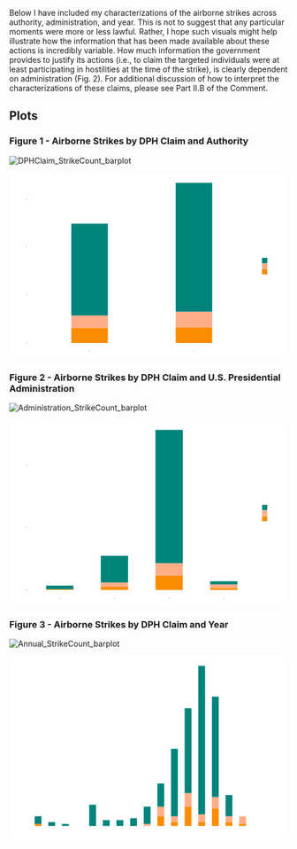 Below I have included my characterizations of the airborne strikes across authority, administration, and year. This is not to suggest that any particular moments were more or less lawful. Rather, I hope such visuals might help illustrate how the information that has been made available about these actions is incredibly variable. How much information the government provides to justify its actions (i.e., to claim the targeted individuals were at least participating in hostilities at the time of the strike), is clearly dependent on administration (Fig. 2). For additional discussion of how to interpret the characterizations of these claims, please see Part II.B of the Comment. 

## Plots

### Figure 1 - Airborne Strikes by DPH Claim and Authority

![DPHClaim_StrikeCount_barplot](https://github.com/user-attachments/assets/29aaae8f-ee21-4444-8825-352e3daa4e08)

<svg xmlns='http://www.w3.org/2000/svg' xmlns:xlink='http://www.w3.org/1999/xlink' class='svglite' width='864.00pt' height='576.00pt' viewBox='0 0 864.00 576.00'>
<defs>
</defs>
<rect width='100%' height='100%' style='stroke: none; fill: #FFFFFF;'/>
<defs>
  <clipPath id='cpMC4wMHw4NjQuMDB8MC4wMHw1NzYuMDA='>
    <rect x='0.00' y='0.00' width='864.00' height='576.00' />
  </clipPath>
</defs>
<g clip-path='url(#cpMC4wMHw4NjQuMDB8MC4wMHw1NzYuMDA=)'>
<rect x='0.00' y='0.00' width='864.00' height='576.00' style='stroke-width: 1.07; stroke: #FFFFFF; fill: #FFFFFF;' />
</g>
<defs>
  <clipPath id='cpNTQuODZ8NzY3LjM4fDUuNDh8NTUwLjU4'>
    <rect x='54.86' y='5.48' width='712.52' height='545.10' />
  </clipPath>
</defs>
<g clip-path='url(#cpNTQuODZ8NzY3LjM4fDUuNDh8NTUwLjU4)'>
<polyline points='54.86,451.39 767.38,451.39 ' style='stroke-width: 0.53; stroke: #FFFFFF; stroke-linecap: butt;' />
<polyline points='54.86,302.58 767.38,302.58 ' style='stroke-width: 0.53; stroke: #FFFFFF; stroke-linecap: butt;' />
<polyline points='54.86,153.77 767.38,153.77 ' style='stroke-width: 0.53; stroke: #FFFFFF; stroke-linecap: butt;' />
<polyline points='54.86,525.80 767.38,525.80 ' style='stroke-width: 1.07; stroke: #FFFFFF; stroke-linecap: butt;' />
<polyline points='54.86,376.99 767.38,376.99 ' style='stroke-width: 1.07; stroke: #FFFFFF; stroke-linecap: butt;' />
<polyline points='54.86,228.18 767.38,228.18 ' style='stroke-width: 1.07; stroke: #FFFFFF; stroke-linecap: butt;' />
<polyline points='54.86,79.36 767.38,79.36 ' style='stroke-width: 1.07; stroke: #FFFFFF; stroke-linecap: butt;' />
<polyline points='249.18,550.58 249.18,5.48 ' style='stroke-width: 1.07; stroke: #FFFFFF; stroke-linecap: butt;' />
<polyline points='573.06,550.58 573.06,5.48 ' style='stroke-width: 1.07; stroke: #FFFFFF; stroke-linecap: butt;' />
<rect x='516.38' y='478.18' width='113.36' height='47.62' style='stroke-width: 1.07; stroke: none; stroke-linecap: butt; stroke-linejoin: miter; fill: #FB8C00;' />
<rect x='516.38' y='429.07' width='113.36' height='49.11' style='stroke-width: 1.07; stroke: none; stroke-linecap: butt; stroke-linejoin: miter; fill: #FFAE88;' />
<rect x='516.38' y='30.26' width='113.36' height='398.82' style='stroke-width: 1.07; stroke: none; stroke-linecap: butt; stroke-linejoin: miter; fill: #00847C;' />
<rect x='192.51' y='440.98' width='113.36' height='38.69' style='stroke-width: 1.07; stroke: none; stroke-linecap: butt; stroke-linejoin: miter; fill: #FFAE88;' />
<rect x='192.51' y='479.67' width='113.36' height='46.13' style='stroke-width: 1.07; stroke: none; stroke-linecap: butt; stroke-linejoin: miter; fill: #FB8C00;' />
<rect x='192.51' y='156.75' width='113.36' height='284.23' style='stroke-width: 1.07; stroke: none; stroke-linecap: butt; stroke-linejoin: miter; fill: #00847C;' />
</g>
<g clip-path='url(#cpMC4wMHw4NjQuMDB8MC4wMHw1NzYuMDA=)'>
<text x='49.93' y='531.54' text-anchor='end' style='font-size: 16.00px;fill: #4D4D4D; font-family: "Arial";' textLength='8.90px' lengthAdjust='spacingAndGlyphs'/>
<text x='49.93' y='382.73' text-anchor='end' style='font-size: 16.00px;fill: #4D4D4D; font-family: "Arial";' textLength='26.70px' lengthAdjust='spacingAndGlyphs'/>
<text x='49.93' y='233.91' text-anchor='end' style='font-size: 16.00px;fill: #4D4D4D; font-family: "Arial";' textLength='26.70px' lengthAdjust='spacingAndGlyphs'/>
<text x='49.93' y='85.10' text-anchor='end' style='font-size: 16.00px;fill: #4D4D4D; font-family: "Arial";' textLength='26.70px' lengthAdjust='spacingAndGlyphs'/>
<polyline points='52.12,525.80 54.86,525.80 ' style='stroke-width: 1.07; stroke: #333333; stroke-linecap: butt;' />
<polyline points='52.12,376.99 54.86,376.99 ' style='stroke-width: 1.07; stroke: #333333; stroke-linecap: butt;' />
<polyline points='52.12,228.18 54.86,228.18 ' style='stroke-width: 1.07; stroke: #333333; stroke-linecap: butt;' />
<polyline points='52.12,79.36 54.86,79.36 ' style='stroke-width: 1.07; stroke: #333333; stroke-linecap: butt;' />
<polyline points='249.18,553.32 249.18,550.58 ' style='stroke-width: 1.07; stroke: #333333; stroke-linecap: butt;' />
<polyline points='573.06,553.32 573.06,550.58 ' style='stroke-width: 1.07; stroke: #333333; stroke-linecap: butt;' />
<text x='249.18' y='566.99' text-anchor='middle' style='font-size: 16.00px;fill: #4D4D4D; font-family: "Arial";' textLength='73.77px' lengthAdjust='spacingAndGlyphs'/>
<text x='573.06' y='566.99' text-anchor='middle' style='font-size: 16.00px;fill: #4D4D4D; font-family: "Arial";' textLength='168.95px' lengthAdjust='spacingAndGlyphs'/>
<text transform='translate(16.96,278.03) rotate(-90)' text-anchor='middle' style='font-size: 16.00px; font-family: "Arial";' textLength='66.69px' lengthAdjust='spacingAndGlyphs'/>
<rect x='778.34' y='236.57' width='80.18' height='82.91' style='stroke-width: 1.07; stroke: none; fill: #FFFFFF;' />
<text x='783.82' y='253.64' style='font-size: 14.00px; font-family: "Arial";' textLength='69.22px' lengthAdjust='spacingAndGlyphs'/>
<rect x='783.82' y='262.17' width='17.28' height='17.28' style='stroke-width: 1.07; stroke: none; fill: #F2F2F2;' />
<rect x='784.53' y='262.87' width='15.86' height='15.86' style='stroke-width: 1.07; stroke: none; stroke-linecap: butt; stroke-linejoin: miter; fill: #00847C;' />
<rect x='784.53' y='262.87' width='15.86' height='15.86' style='stroke-width: 1.07; stroke: none; stroke-linecap: butt; stroke-linejoin: miter; fill: #00847C;' />
<rect x='783.82' y='279.45' width='17.28' height='17.28' style='stroke-width: 1.07; stroke: none; fill: #F2F2F2;' />
<rect x='784.53' y='280.15' width='15.86' height='15.86' style='stroke-width: 1.07; stroke: none; stroke-linecap: butt; stroke-linejoin: miter; fill: #FFAE88;' />
<rect x='784.53' y='280.15' width='15.86' height='15.86' style='stroke-width: 1.07; stroke: none; stroke-linecap: butt; stroke-linejoin: miter; fill: #FFAE88;' />
<rect x='783.82' y='296.73' width='17.28' height='17.28' style='stroke-width: 1.07; stroke: none; fill: #F2F2F2;' />
<rect x='784.53' y='297.43' width='15.86' height='15.86' style='stroke-width: 1.07; stroke: none; stroke-linecap: butt; stroke-linejoin: miter; fill: #FB8C00;' />
<rect x='784.53' y='297.43' width='15.86' height='15.86' style='stroke-width: 1.07; stroke: none; stroke-linecap: butt; stroke-linejoin: miter; fill: #FB8C00;' />
<text x='808.07' y='275.11' style='font-size: 12.00px; font-family: "Arial";' textLength='15.34px' lengthAdjust='spacingAndGlyphs'/>
<text x='808.07' y='292.39' style='font-size: 12.00px; font-family: "Arial";' textLength='36.01px' lengthAdjust='spacingAndGlyphs'/>
<text x='808.07' y='309.67' style='font-size: 12.00px; font-family: "Arial";' textLength='20.68px' lengthAdjust='spacingAndGlyphs'/>
</g>
</svg>

### Figure 2 - Airborne Strikes by DPH Claim and U.S. Presidential Administration

![Administration_StrikeCount_barplot](https://github.com/user-attachments/assets/1bfed153-932d-4b0a-8cf4-3cb1831eea1b)

<svg xmlns='http://www.w3.org/2000/svg' xmlns:xlink='http://www.w3.org/1999/xlink' class='svglite' width='864.00pt' height='576.00pt' viewBox='0 0 864.00 576.00'>
<defs>
</defs>
<rect width='100%' height='100%' style='stroke: none; fill: #FFFFFF;'/>
<defs>
  <clipPath id='cpMC4wMHw4NjQuMDB8MC4wMHw1NzYuMDA='>
    <rect x='0.00' y='0.00' width='864.00' height='576.00' />
  </clipPath>
</defs>
<g clip-path='url(#cpMC4wMHw4NjQuMDB8MC4wMHw1NzYuMDA=)'>
<rect x='0.00' y='0.00' width='864.00' height='576.00' style='stroke-width: 1.07; stroke: #FFFFFF; fill: #FFFFFF;' />
</g>
<defs>
  <clipPath id='cpNTQuODZ8NzY3LjM4fDUuNDh8NTUwLjU4'>
    <rect x='54.86' y='5.48' width='712.52' height='545.10' />
  </clipPath>
</defs>
<g clip-path='url(#cpNTQuODZ8NzY3LjM4fDUuNDh8NTUwLjU4)'>
<polyline points='54.86,429.39 767.38,429.39 ' style='stroke-width: 0.53; stroke: #FFFFFF; stroke-linecap: butt;' />
<polyline points='54.86,236.57 767.38,236.57 ' style='stroke-width: 0.53; stroke: #FFFFFF; stroke-linecap: butt;' />
<polyline points='54.86,43.75 767.38,43.75 ' style='stroke-width: 0.53; stroke: #FFFFFF; stroke-linecap: butt;' />
<polyline points='54.86,525.80 767.38,525.80 ' style='stroke-width: 1.07; stroke: #FFFFFF; stroke-linecap: butt;' />
<polyline points='54.86,332.98 767.38,332.98 ' style='stroke-width: 1.07; stroke: #FFFFFF; stroke-linecap: butt;' />
<polyline points='54.86,140.16 767.38,140.16 ' style='stroke-width: 1.07; stroke: #FFFFFF; stroke-linecap: butt;' />
<polyline points='156.65,550.58 156.65,5.48 ' style='stroke-width: 1.07; stroke: #FFFFFF; stroke-linecap: butt;' />
<polyline points='326.30,550.58 326.30,5.48 ' style='stroke-width: 1.07; stroke: #FFFFFF; stroke-linecap: butt;' />
<polyline points='495.95,550.58 495.95,5.48 ' style='stroke-width: 1.07; stroke: #FFFFFF; stroke-linecap: butt;' />
<polyline points='665.59,550.58 665.59,5.48 ' style='stroke-width: 1.07; stroke: #FFFFFF; stroke-linecap: butt;' />
<rect x='283.89' y='502.66' width='84.82' height='13.50' style='stroke-width: 1.07; stroke: none; stroke-linecap: butt; stroke-linejoin: miter; fill: #FFAE88;' />
<rect x='283.89' y='419.75' width='84.82' height='82.91' style='stroke-width: 1.07; stroke: none; stroke-linecap: butt; stroke-linejoin: miter; fill: #00847C;' />
<rect x='283.89' y='516.16' width='84.82' height='9.64' style='stroke-width: 1.07; stroke: none; stroke-linecap: butt; stroke-linejoin: miter; fill: #FB8C00;' />
<rect x='453.53' y='442.89' width='84.82' height='38.56' style='stroke-width: 1.07; stroke: none; stroke-linecap: butt; stroke-linejoin: miter; fill: #FFAE88;' />
<rect x='453.53' y='30.26' width='84.82' height='412.63' style='stroke-width: 1.07; stroke: none; stroke-linecap: butt; stroke-linejoin: miter; fill: #00847C;' />
<rect x='453.53' y='481.45' width='84.82' height='44.35' style='stroke-width: 1.07; stroke: none; stroke-linecap: butt; stroke-linejoin: miter; fill: #FB8C00;' />
<rect x='114.24' y='512.30' width='84.82' height='11.57' style='stroke-width: 1.07; stroke: none; stroke-linecap: butt; stroke-linejoin: miter; fill: #00847C;' />
<rect x='114.24' y='523.87' width='84.82' height='1.93' style='stroke-width: 1.07; stroke: none; stroke-linecap: butt; stroke-linejoin: miter; fill: #FB8C00;' />
<rect x='623.18' y='508.45' width='84.82' height='11.57' style='stroke-width: 1.07; stroke: none; stroke-linecap: butt; stroke-linejoin: miter; fill: #FFAE88;' />
<rect x='623.18' y='498.81' width='84.82' height='9.64' style='stroke-width: 1.07; stroke: none; stroke-linecap: butt; stroke-linejoin: miter; fill: #00847C;' />
<rect x='623.18' y='520.02' width='84.82' height='5.78' style='stroke-width: 1.07; stroke: none; stroke-linecap: butt; stroke-linejoin: miter; fill: #FB8C00;' />
</g>
<g clip-path='url(#cpMC4wMHw4NjQuMDB8MC4wMHw1NzYuMDA=)'>
<text x='49.93' y='531.54' text-anchor='end' style='font-size: 16.00px;fill: #4D4D4D; font-family: "Arial";' textLength='8.90px' lengthAdjust='spacingAndGlyphs'/>
<text x='49.93' y='338.72' text-anchor='end' style='font-size: 16.00px;fill: #4D4D4D; font-family: "Arial";' textLength='26.70px' lengthAdjust='spacingAndGlyphs'/>
<text x='49.93' y='145.90' text-anchor='end' style='font-size: 16.00px;fill: #4D4D4D; font-family: "Arial";' textLength='26.70px' lengthAdjust='spacingAndGlyphs'/>
<polyline points='52.12,525.80 54.86,525.80 ' style='stroke-width: 1.07; stroke: #333333; stroke-linecap: butt;' />
<polyline points='52.12,332.98 54.86,332.98 ' style='stroke-width: 1.07; stroke: #333333; stroke-linecap: butt;' />
<polyline points='52.12,140.16 54.86,140.16 ' style='stroke-width: 1.07; stroke: #333333; stroke-linecap: butt;' />
<polyline points='156.65,553.32 156.65,550.58 ' style='stroke-width: 1.07; stroke: #333333; stroke-linecap: butt;' />
<polyline points='326.30,553.32 326.30,550.58 ' style='stroke-width: 1.07; stroke: #333333; stroke-linecap: butt;' />
<polyline points='495.95,553.32 495.95,550.58 ' style='stroke-width: 1.07; stroke: #333333; stroke-linecap: butt;' />
<polyline points='665.59,553.32 665.59,550.58 ' style='stroke-width: 1.07; stroke: #333333; stroke-linecap: butt;' />
<text x='156.65' y='566.99' text-anchor='middle' style='font-size: 16.00px;fill: #4D4D4D; font-family: "Arial";' textLength='118.27px' lengthAdjust='spacingAndGlyphs'/>
<text x='326.30' y='566.99' text-anchor='middle' style='font-size: 16.00px;fill: #4D4D4D; font-family: "Arial";' textLength='106.71px' lengthAdjust='spacingAndGlyphs'/>
<text x='495.95' y='566.99' text-anchor='middle' style='font-size: 16.00px;fill: #4D4D4D; font-family: "Arial";' textLength='101.38px' lengthAdjust='spacingAndGlyphs'/>
<text x='665.59' y='566.99' text-anchor='middle' style='font-size: 16.00px;fill: #4D4D4D; font-family: "Arial";' textLength='71.16px' lengthAdjust='spacingAndGlyphs'/>
<text transform='translate(16.96,278.03) rotate(-90)' text-anchor='middle' style='font-size: 16.00px; font-family: "Arial";' textLength='66.69px' lengthAdjust='spacingAndGlyphs'/>
<rect x='778.34' y='236.57' width='80.18' height='82.91' style='stroke-width: 1.07; stroke: none; fill: #FFFFFF;' />
<text x='783.82' y='253.64' style='font-size: 14.00px; font-family: "Arial";' textLength='69.22px' lengthAdjust='spacingAndGlyphs'/>
<rect x='783.82' y='262.17' width='17.28' height='17.28' style='stroke-width: 1.07; stroke: none; fill: #F2F2F2;' />
<rect x='784.53' y='262.87' width='15.86' height='15.86' style='stroke-width: 1.07; stroke: none; stroke-linecap: butt; stroke-linejoin: miter; fill: #00847C;' />
<rect x='783.82' y='279.45' width='17.28' height='17.28' style='stroke-width: 1.07; stroke: none; fill: #F2F2F2;' />
<rect x='784.53' y='280.15' width='15.86' height='15.86' style='stroke-width: 1.07; stroke: none; stroke-linecap: butt; stroke-linejoin: miter; fill: #FFAE88;' />
<rect x='783.82' y='296.73' width='17.28' height='17.28' style='stroke-width: 1.07; stroke: none; fill: #F2F2F2;' />
<rect x='784.53' y='297.43' width='15.86' height='15.86' style='stroke-width: 1.07; stroke: none; stroke-linecap: butt; stroke-linejoin: miter; fill: #FB8C00;' />
<text x='808.07' y='275.11' style='font-size: 12.00px; font-family: "Arial";' textLength='15.34px' lengthAdjust='spacingAndGlyphs'/>
<text x='808.07' y='292.39' style='font-size: 12.00px; font-family: "Arial";' textLength='36.01px' lengthAdjust='spacingAndGlyphs'/>
<text x='808.07' y='309.67' style='font-size: 12.00px; font-family: "Arial";' textLength='20.68px' lengthAdjust='spacingAndGlyphs'/>
</g>
</svg>


### Figure 3 - Airborne Strikes by DPH Claim and Year

![Annual_StrikeCount_barplot](https://github.com/user-attachments/assets/5298d889-933e-40aa-aba1-8747bffea52c)


<svg xmlns='http://www.w3.org/2000/svg' xmlns:xlink='http://www.w3.org/1999/xlink' class='svglite' width='864.00pt' height='576.00pt' viewBox='0 0 864.00 576.00'>
<defs>
</defs>
<rect width='100%' height='100%' style='stroke: none; fill: #FFFFFF;'/>
<defs>
  <clipPath id='cpMC4wMHw4NjQuMDB8MC4wMHw1NzYuMDA='>
    <rect x='0.00' y='0.00' width='864.00' height='576.00' />
  </clipPath>
</defs>
<g clip-path='url(#cpMC4wMHw4NjQuMDB8MC4wMHw1NzYuMDA=)'>
<rect x='0.00' y='0.00' width='864.00' height='576.00' style='stroke-width: 1.07; stroke: #FFFFFF; fill: #FFFFFF;' />
</g>
<defs>
  <clipPath id='cpNDUuOTZ8NzY3LjM4fDUuNDh8NTUwLjU4'>
    <rect x='45.96' y='5.48' width='721.42' height='545.10' />
  </clipPath>
</defs>
<g clip-path='url(#cpNDUuOTZ8NzY3LjM4fDUuNDh8NTUwLjU4)'>
<polyline points='45.96,466.10 767.38,466.10 ' style='stroke-width: 0.53; stroke: #FFFFFF; stroke-linecap: butt;' />
<polyline points='45.96,346.69 767.38,346.69 ' style='stroke-width: 0.53; stroke: #FFFFFF; stroke-linecap: butt;' />
<polyline points='45.96,227.28 767.38,227.28 ' style='stroke-width: 0.53; stroke: #FFFFFF; stroke-linecap: butt;' />
<polyline points='45.96,107.87 767.38,107.87 ' style='stroke-width: 0.53; stroke: #FFFFFF; stroke-linecap: butt;' />
<polyline points='110.49,550.58 110.49,5.48 ' style='stroke-width: 0.53; stroke: #FFFFFF; stroke-linecap: butt;' />
<polyline points='322.05,550.58 322.05,5.48 ' style='stroke-width: 0.53; stroke: #FFFFFF; stroke-linecap: butt;' />
<polyline points='533.61,550.58 533.61,5.48 ' style='stroke-width: 0.53; stroke: #FFFFFF; stroke-linecap: butt;' />
<polyline points='745.17,550.58 745.17,5.48 ' style='stroke-width: 0.53; stroke: #FFFFFF; stroke-linecap: butt;' />
<polyline points='45.96,525.80 767.38,525.80 ' style='stroke-width: 1.07; stroke: #FFFFFF; stroke-linecap: butt;' />
<polyline points='45.96,406.39 767.38,406.39 ' style='stroke-width: 1.07; stroke: #FFFFFF; stroke-linecap: butt;' />
<polyline points='45.96,286.98 767.38,286.98 ' style='stroke-width: 1.07; stroke: #FFFFFF; stroke-linecap: butt;' />
<polyline points='45.96,167.58 767.38,167.58 ' style='stroke-width: 1.07; stroke: #FFFFFF; stroke-linecap: butt;' />
<polyline points='45.96,48.17 767.38,48.17 ' style='stroke-width: 1.07; stroke: #FFFFFF; stroke-linecap: butt;' />
<polyline points='216.27,550.58 216.27,5.48 ' style='stroke-width: 1.07; stroke: #FFFFFF; stroke-linecap: butt;' />
<polyline points='427.83,550.58 427.83,5.48 ' style='stroke-width: 1.07; stroke: #FFFFFF; stroke-linecap: butt;' />
<polyline points='639.39,550.58 639.39,5.48 ' style='stroke-width: 1.07; stroke: #FFFFFF; stroke-linecap: butt;' />
<rect x='78.75' y='495.95' width='21.16' height='23.88' style='stroke-width: 1.07; stroke: none; stroke-linecap: butt; stroke-linejoin: miter; fill: #00847C;' />
<rect x='78.75' y='519.83' width='21.16' height='5.97' style='stroke-width: 1.07; stroke: none; stroke-linecap: butt; stroke-linejoin: miter; fill: #FB8C00;' />
<rect x='121.07' y='513.86' width='21.16' height='11.94' style='stroke-width: 1.07; stroke: none; stroke-linecap: butt; stroke-linejoin: miter; fill: #00847C;' />
<rect x='163.38' y='519.83' width='21.16' height='5.97' style='stroke-width: 1.07; stroke: none; stroke-linecap: butt; stroke-linejoin: miter; fill: #00847C;' />
<rect x='248.00' y='460.13' width='21.16' height='65.67' style='stroke-width: 1.07; stroke: none; stroke-linecap: butt; stroke-linejoin: miter; fill: #00847C;' />
<rect x='290.31' y='507.89' width='21.16' height='17.91' style='stroke-width: 1.07; stroke: none; stroke-linecap: butt; stroke-linejoin: miter; fill: #00847C;' />
<rect x='332.63' y='507.89' width='21.16' height='17.91' style='stroke-width: 1.07; stroke: none; stroke-linecap: butt; stroke-linejoin: miter; fill: #00847C;' />
<rect x='374.94' y='501.92' width='21.16' height='23.88' style='stroke-width: 1.07; stroke: none; stroke-linecap: butt; stroke-linejoin: miter; fill: #00847C;' />
<rect x='417.25' y='519.83' width='21.16' height='5.97' style='stroke-width: 1.07; stroke: none; stroke-linecap: butt; stroke-linejoin: miter; fill: #FFAE88;' />
<rect x='417.25' y='466.10' width='21.16' height='53.73' style='stroke-width: 1.07; stroke: none; stroke-linecap: butt; stroke-linejoin: miter; fill: #00847C;' />
<rect x='459.56' y='466.10' width='21.16' height='29.85' style='stroke-width: 1.07; stroke: none; stroke-linecap: butt; stroke-linejoin: miter; fill: #FFAE88;' />
<rect x='459.56' y='394.45' width='21.16' height='71.64' style='stroke-width: 1.07; stroke: none; stroke-linecap: butt; stroke-linejoin: miter; fill: #00847C;' />
<rect x='459.56' y='495.95' width='21.16' height='29.85' style='stroke-width: 1.07; stroke: none; stroke-linecap: butt; stroke-linejoin: miter; fill: #FB8C00;' />
<rect x='501.87' y='495.95' width='21.16' height='17.91' style='stroke-width: 1.07; stroke: none; stroke-linecap: butt; stroke-linejoin: miter; fill: #FFAE88;' />
<rect x='501.87' y='286.98' width='21.16' height='208.96' style='stroke-width: 1.07; stroke: none; stroke-linecap: butt; stroke-linejoin: miter; fill: #00847C;' />
<rect x='501.87' y='513.86' width='21.16' height='11.94' style='stroke-width: 1.07; stroke: none; stroke-linecap: butt; stroke-linejoin: miter; fill: #FB8C00;' />
<rect x='544.19' y='424.30' width='21.16' height='41.79' style='stroke-width: 1.07; stroke: none; stroke-linecap: butt; stroke-linejoin: miter; fill: #FFAE88;' />
<rect x='544.19' y='161.61' width='21.16' height='262.70' style='stroke-width: 1.07; stroke: none; stroke-linecap: butt; stroke-linejoin: miter; fill: #00847C;' />
<rect x='544.19' y='466.10' width='21.16' height='59.70' style='stroke-width: 1.07; stroke: none; stroke-linecap: butt; stroke-linejoin: miter; fill: #FB8C00;' />
<rect x='586.50' y='489.98' width='21.16' height='23.88' style='stroke-width: 1.07; stroke: none; stroke-linecap: butt; stroke-linejoin: miter; fill: #FFAE88;' />
<rect x='586.50' y='30.26' width='21.16' height='459.72' style='stroke-width: 1.07; stroke: none; stroke-linecap: butt; stroke-linejoin: miter; fill: #00847C;' />
<rect x='586.50' y='513.86' width='21.16' height='11.94' style='stroke-width: 1.07; stroke: none; stroke-linecap: butt; stroke-linejoin: miter; fill: #FB8C00;' />
<rect x='628.81' y='436.24' width='21.16' height='35.82' style='stroke-width: 1.07; stroke: none; stroke-linecap: butt; stroke-linejoin: miter; fill: #FFAE88;' />
<rect x='628.81' y='125.78' width='21.16' height='310.46' style='stroke-width: 1.07; stroke: none; stroke-linecap: butt; stroke-linejoin: miter; fill: #00847C;' />
<rect x='628.81' y='472.07' width='21.16' height='53.73' style='stroke-width: 1.07; stroke: none; stroke-linecap: butt; stroke-linejoin: miter; fill: #FB8C00;' />
<rect x='671.12' y='495.95' width='21.16' height='17.91' style='stroke-width: 1.07; stroke: none; stroke-linecap: butt; stroke-linejoin: miter; fill: #FFAE88;' />
<rect x='671.12' y='430.27' width='21.16' height='65.67' style='stroke-width: 1.07; stroke: none; stroke-linecap: butt; stroke-linejoin: miter; fill: #00847C;' />
<rect x='671.12' y='513.86' width='21.16' height='11.94' style='stroke-width: 1.07; stroke: none; stroke-linecap: butt; stroke-linejoin: miter; fill: #FB8C00;' />
<rect x='713.43' y='495.95' width='21.16' height='23.88' style='stroke-width: 1.07; stroke: none; stroke-linecap: butt; stroke-linejoin: miter; fill: #FFAE88;' />
<rect x='713.43' y='519.83' width='21.16' height='5.97' style='stroke-width: 1.07; stroke: none; stroke-linecap: butt; stroke-linejoin: miter; fill: #FB8C00;' />
</g>
<g clip-path='url(#cpMC4wMHw4NjQuMDB8MC4wMHw1NzYuMDA=)'>
<text x='41.03' y='531.54' text-anchor='end' style='font-size: 16.00px;fill: #4D4D4D; font-family: "Arial";' textLength='8.90px' lengthAdjust='spacingAndGlyphs'/>
<text x='41.03' y='412.13' text-anchor='end' style='font-size: 16.00px;fill: #4D4D4D; font-family: "Arial";' textLength='17.80px' lengthAdjust='spacingAndGlyphs'/>
<text x='41.03' y='292.72' text-anchor='end' style='font-size: 16.00px;fill: #4D4D4D; font-family: "Arial";' textLength='17.80px' lengthAdjust='spacingAndGlyphs'/t>
<text x='41.03' y='173.31' text-anchor='end' style='font-size: 16.00px;fill: #4D4D4D; font-family: "Arial";' textLength='17.80px' lengthAdjust='spacingAndGlyphs'/>
<text x='41.03' y='53.91' text-anchor='end' style='font-size: 16.00px;fill: #4D4D4D; font-family: "Arial";' textLength='17.80px' lengthAdjust='spacingAndGlyphs'/>
<polyline points='43.22,525.80 45.96,525.80 ' style='stroke-width: 1.07; stroke: #333333; stroke-linecap: butt;' />
<polyline points='43.22,406.39 45.96,406.39 ' style='stroke-width: 1.07; stroke: #333333; stroke-linecap: butt;' />
<polyline points='43.22,286.98 45.96,286.98 ' style='stroke-width: 1.07; stroke: #333333; stroke-linecap: butt;' />
<polyline points='43.22,167.58 45.96,167.58 ' style='stroke-width: 1.07; stroke: #333333; stroke-linecap: butt;' />
<polyline points='43.22,48.17 45.96,48.17 ' style='stroke-width: 1.07; stroke: #333333; stroke-linecap: butt;' />
<polyline points='216.27,553.32 216.27,550.58 ' style='stroke-width: 1.07; stroke: #333333; stroke-linecap: butt;' />
<polyline points='427.83,553.32 427.83,550.58 ' style='stroke-width: 1.07; stroke: #333333; stroke-linecap: butt;' />
<polyline points='639.39,553.32 639.39,550.58 ' style='stroke-width: 1.07; stroke: #333333; stroke-linecap: butt;' />
<text x='216.27' y='566.99' text-anchor='middle' style='font-size: 16.00px;fill: #4D4D4D; font-family: "Arial";' textLength='35.60px' lengthAdjust='spacingAndGlyphs'/>
<text x='427.83' y='566.99' text-anchor='middle' style='font-size: 16.00px;fill: #4D4D4D; font-family: "Arial";' textLength='35.60px' lengthAdjust='spacingAndGlyphs'/>
<text x='639.39' y='566.99' text-anchor='middle' style='font-size: 16.00px;fill: #4D4D4D; font-family: "Arial";' textLength='35.60px' lengthAdjust='spacingAndGlyphs'/>
<text transform='translate(16.96,278.03) rotate(-90)' text-anchor='middle' style='font-size: 16.00px; font-family: "Arial";' textLength='66.69px' lengthAdjust='spacingAndGlyphs'/>
<rect x='778.34' y='236.57' width='80.18' height='82.91' style='stroke-width: 1.07; stroke: none; fill: #FFFFFF;' />
<text x='783.82' y='253.64' style='font-size: 14.00px; font-family: "Arial";' textLength='69.22px' lengthAdjust='spacingAndGlyphs'/>
<rect x='783.82' y='262.17' width='17.28' height='17.28' style='stroke-width: 1.07; stroke: none; fill: #F2F2F2;' />
<rect x='784.53' y='262.87' width='15.86' height='15.86' style='stroke-width: 1.07; stroke: none; stroke-linecap: butt; stroke-linejoin: miter; fill: #00847C;' />
<rect x='783.82' y='279.45' width='17.28' height='17.28' style='stroke-width: 1.07; stroke: none; fill: #F2F2F2;' />
<rect x='784.53' y='280.15' width='15.86' height='15.86' style='stroke-width: 1.07; stroke: none; stroke-linecap: butt; stroke-linejoin: miter; fill: #FFAE88;' />
<rect x='783.82' y='296.73' width='17.28' height='17.28' style='stroke-width: 1.07; stroke: none; fill: #F2F2F2;' />
<rect x='784.53' y='297.43' width='15.86' height='15.86' style='stroke-width: 1.07; stroke: none; stroke-linecap: butt; stroke-linejoin: miter; fill: #FB8C00;' />
<text x='808.07' y='275.11' style='font-size: 12.00px; font-family: "Arial";' textLength='15.34px' lengthAdjust='spacingAndGlyphs'/>
<text x='808.07' y='292.39' style='font-size: 12.00px; font-family: "Arial";' textLength='36.01px' lengthAdjust='spacingAndGlyphs'/>
<text x='808.07' y='309.67' style='font-size: 12.00px; font-family: "Arial";' textLength='20.68px' lengthAdjust='spacingAndGlyphs'/>
</g>
</svg>












